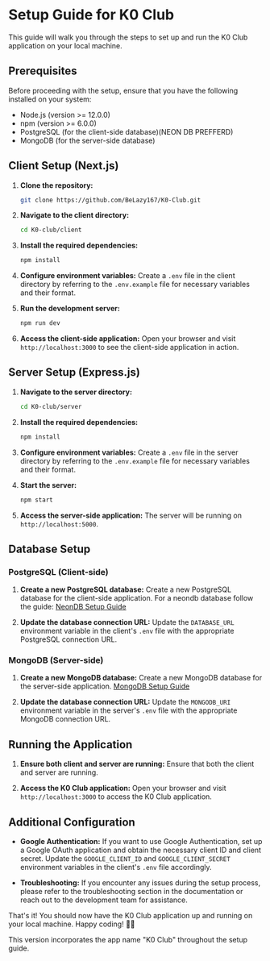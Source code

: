 # Setup Guide for K0 Club

This guide will walk you through the steps to set up and run the K0 Club application on your local machine.

## Prerequisites

Before proceeding with the setup, ensure that you have the following installed on your system:

-   Node.js (version >= 12.0.0)
-   npm (version >= 6.0.0)
-   PostgreSQL (for the client-side database)(NEON DB PREFFERD)
-   MongoDB (for the server-side database)

## Client Setup (Next.js)

1. **Clone the repository:**

    ```bash
    git clone https://github.com/BeLazy167/K0-Club.git
    ```

2. **Navigate to the client directory:**

    ```bash
    cd K0-club/client
    ```

3. **Install the required dependencies:**

    ```bash
    npm install
    ```

4. **Configure environment variables:**
   Create a `.env` file in the client directory by referring to the `.env.example` file for necessary variables and their format.

5. **Run the development server:**

    ```bash
    npm run dev
    ```

6. **Access the client-side application:**
   Open your browser and visit `http://localhost:3000` to see the client-side application in action.

## Server Setup (Express.js)

1. **Navigate to the server directory:**

    ```bash
    cd K0-club/server
    ```

2. **Install the required dependencies:**

    ```bash
    npm install
    ```

3. **Configure environment variables:**
   Create a `.env` file in the server directory by referring to the `.env.example` file for necessary variables and their format.

4. **Start the server:**

    ```bash
    npm start
    ```

5. **Access the server-side application:**
   The server will be running on `http://localhost:5000`.

## Database Setup

### PostgreSQL (Client-side)

1. **Create a new PostgreSQL database:**
   Create a new PostgreSQL database for the client-side application.
   For a neondb database follow the guide: [NeonDB Setup Guide](neon.md)

2. **Update the database connection URL:**
   Update the `DATABASE_URL` environment variable in the client's `.env` file with the appropriate PostgreSQL connection URL.

### MongoDB (Server-side)

1. **Create a new MongoDB database:**
   Create a new MongoDB database for the server-side application.
   [MongoDB Setup Guide](mongo.md)

2. **Update the database connection URL:**
   Update the `MONGODB_URI` environment variable in the server's `.env` file with the appropriate MongoDB connection URL.

## Running the Application

1. **Ensure both client and server are running:**
   Ensure that both the client and server are running.

2. **Access the K0 Club application:**
   Open your browser and visit `http://localhost:3000` to access the K0 Club application.

## Additional Configuration

-   **Google Authentication:**
    If you want to use Google Authentication, set up a Google OAuth application and obtain the necessary client ID and client secret. Update the `GOOGLE_CLIENT_ID` and `GOOGLE_CLIENT_SECRET` environment variables in the client's `.env` file accordingly.

-   **Troubleshooting:**
    If you encounter any issues during the setup process, please refer to the troubleshooting section in the documentation or reach out to the development team for assistance.

That's it! You should now have the K0 Club application up and running on your local machine. Happy coding! 🚀🥊

This version incorporates the app name "K0 Club" throughout the setup guide.
